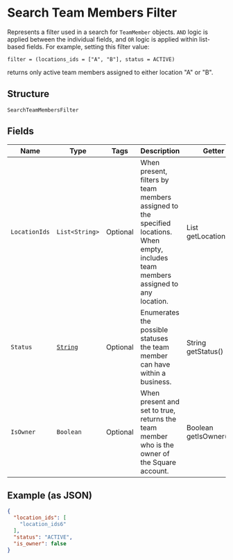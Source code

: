
# Search Team Members Filter

Represents a filter used in a search for `TeamMember` objects. `AND` logic is applied
between the individual fields, and `OR` logic is applied within list-based fields.
For example, setting this filter value:

```
filter = (locations_ids = ["A", "B"], status = ACTIVE)
```

returns only active team members assigned to either location "A" or "B".

## Structure

`SearchTeamMembersFilter`

## Fields

| Name | Type | Tags | Description | Getter |
|  --- | --- | --- | --- | --- |
| `LocationIds` | `List<String>` | Optional | When present, filters by team members assigned to the specified locations.<br>When empty, includes team members assigned to any location. | List<String> getLocationIds() |
| `Status` | [`String`](../../doc/models/team-member-status.md) | Optional | Enumerates the possible statuses the team member can have within a business. | String getStatus() |
| `IsOwner` | `Boolean` | Optional | When present and set to true, returns the team member who is the owner of the Square account. | Boolean getIsOwner() |

## Example (as JSON)

```json
{
  "location_ids": [
    "location_ids6"
  ],
  "status": "ACTIVE",
  "is_owner": false
}
```

